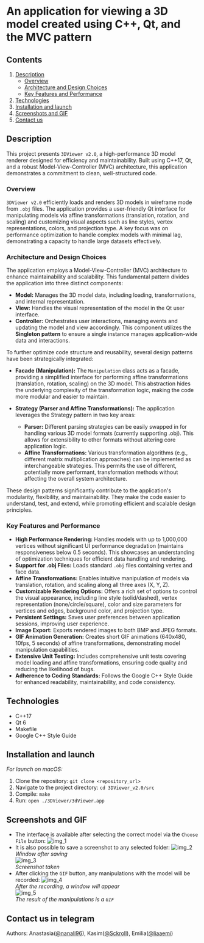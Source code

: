 # An application for viewing a 3D model created using C++, Qt, and the MVC pattern

## Contents

1. [Description](#description)
    - [Overview](#overview)
    - [Architecture and Design Choices](#architecture-and-design-choices)
    - [Key Features and Performance](#key-features-and-performance)
2. [Technologies](#technologies)
3. [Installation and launch](#installation-and-launch)
4. [Screenshots and GIF](#screenshots-and-gif)
5. [Contact us](#contact-us-in-telegram)

## Description

This project presents `3DViewer v2.0`, a high-performance 3D model renderer designed for efficiency and maintainability.  Built using C++17, Qt, and a robust Model-View-Controller (MVC) architecture, this application demonstrates a commitment to clean, well-structured code.

### Overview

`3DViewer v2.0` efficiently loads and renders 3D models in wireframe mode from `.obj` files.  The application provides a user-friendly Qt interface for manipulating models via affine transformations (translation, rotation, and scaling) and customizing visual aspects such as line styles, vertex representations, colors, and projection type.  A key focus was on performance optimization to handle complex models with minimal lag, demonstrating a capacity to handle large datasets effectively.

### Architecture and Design Choices

The application employs a Model-View-Controller (MVC) architecture to enhance maintainability and scalability. This fundamental pattern divides the application into three distinct components:

- **Model:**  Manages the 3D model data, including loading, transformations, and internal representation.
- **View:**  Handles the visual representation of the model in the Qt user interface.
- **Controller:**  Orchestrates user interactions, managing events and updating the model and view accordingly.  This component utilizes the **Singleton pattern** to ensure a single instance manages application-wide data and interactions.

To further optimize code structure and reusability, several design patterns have been strategically integrated:

- **Facade (Manipulation):** The `Manipulation` class acts as a facade, providing a simplified interface for performing affine transformations (translation, rotation, scaling) on the 3D model. This abstraction hides the underlying complexity of the transformation logic, making the code more modular and easier to maintain.

- **Strategy (Parser and Affine Transformations):** The application leverages the Strategy pattern in two key areas:
  - **Parser:** Different parsing strategies can be easily swapped in for handling various 3D model formats (currently supporting .obj).  This allows for extensibility to other formats without altering core application logic.
  - **Affine Transformations:**  Various transformation algorithms (e.g., different matrix multiplication approaches) can be implemented as interchangeable strategies. This permits the use of different, potentially more performant, transformation methods without affecting the overall system architecture.

These design patterns significantly contribute to the application's modularity, flexibility, and maintainability.  They make the code easier to understand, test, and extend, while promoting efficient and scalable design principles.

### Key Features and Performance

- **High Performance Rendering:**  Handles models with up to 1,000,000 vertices without significant UI performance degradation (maintains responsiveness below 0.5 seconds). This showcases an understanding of optimization techniques for efficient data handling and rendering.
- **Support for .obj Files:**  Loads standard `.obj` files containing vertex and face data.
- **Affine Transformations:**  Enables intuitive manipulation of models via translation, rotation, and scaling along all three axes (X, Y, Z).
- **Customizable Rendering Options:** Offers a rich set of options to control the visual appearance, including line style (solid/dashed), vertex representation (none/circle/square), color and size parameters for vertices and edges, background color, and projection type.
- **Persistent Settings:**  Saves user preferences between application sessions, improving user experience.
- **Image Export:**  Exports rendered images to both BMP and JPEG formats.
- **GIF Animation Generation:** Creates short GIF animations (640x480, 10fps, 5 seconds) of affine transformations, demonstrating model manipulation capabilities.
- **Extensive Unit Testing:**  Includes comprehensive unit tests covering model loading and affine transformations, ensuring code quality and reducing the likelihood of bugs.
- **Adherence to Coding Standards:** Follows the Google C++ Style Guide for enhanced readability, maintainability, and code consistency.

## Technologies

- C++17
- Qt 6
- Makefile
- Google C++ Style Guide

## Installation and launch

*For launch on macOS:*

1. Clone the repository: `git clone <repository_url>`
2. Navigate to the project directory: `cd 3DViewer_v2.0/src`
3. Compile: `make`
4. Run: `open ./3DViewer/3dViewer.app`

## Screenshots and GIF

- The interface is available after selecting the correct model via the `Choose File` button:
  ![img_1][img_1]
- It is also possible to save a screenshot to any selected folder:
  ![img_2][img_2] \
  *Window after saving* \
  ![img_3][img_3] \
  *Screenshot taken*
- After clicking the `GIF` button, any manipulations with the model will be recorded:
  ![img_4][img_4] \
  *After the recording, a window will appear* \
  ![img_5][img_5] \
  *The result of the manipulations is a `GIF`*

[img_1]: images/img_1.png
[img_2]: images/img_2.png
[img_3]: images/cubecarcas.jpg
[img_4]: images/img_3.png
[img_5]: images/cubecarcas.gif

## Contact us in telegram

Authors: Anastasia([@nanali96](https://t.me/nanali96)), Kasim([@Sckroll](https://t.me/Sckroll)), Emilia([@liaaemi](https://t.me/liaaemi))
